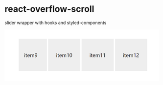 # react-overflow-scroll
slider wrapper with hooks and styled-components

![slider](src/assets/slider.gif)
